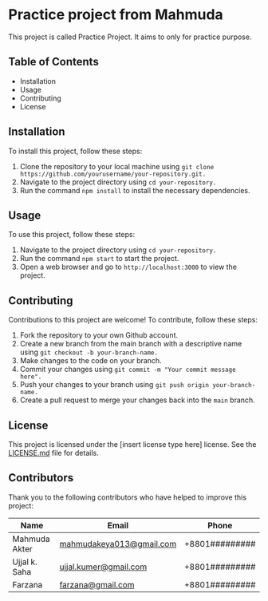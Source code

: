 # Practice project from Mahmuda
This project is called Practice Project. It aims to only for practice purpose.

## Table of Contents
- Installation
- Usage
- Contributing
- License

## Installation
To install this project, follow these steps:
1. Clone the repository to your local machine using 
`git clone https://github.com/yourusername/your-repository.git.`
2. Navigate to the project directory using `cd your-repository.`
3. Run the command `npm install` to install the necessary dependencies.

## Usage
To use this project, follow these steps:
1. Navigate to the project directory using `cd your-repository.`
2. Run the command `npm start` to start the project.
3. Open a web browser and go to `http://localhost:3000` to view the project.

## Contributing
Contributions to this project are welcome! To contribute, follow these steps:
1. Fork the repository to your own Github account.
2. Create a new branch from the main branch with a descriptive name using `git checkout -b your-branch-name.`
3. Make changes to the code on your branch.
4. Commit your changes using `git commit -m "Your commit message here".`
5. Push your changes to your branch using `git push origin your-branch-name.`
6. Create a pull request to merge your changes back into the `main` branch.

## License
This project is licensed under the [insert license type here] license. See the
[LICENSE.md](https://docs.github.com/en/repositories/managing-your-repositorys-settings-and-features/customizing-your-repository/licensing-a-repository) file for details.

## Contributors
Thank you to the following contributors who have helped to improve this project:

| Name | Email | Phone |
| ------- | ------------------------ | ----------- |
|Mahmuda Akter | mahmudakeya013@gmail.com | +8801######### |
|Ujjal k. Saha | ujjal.kumer@gmail.com | +8801######### |
|Farzana | farzana@gmail.com | +8801######### |
